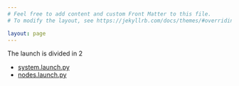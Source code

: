 ```yaml
---
# Feel free to add content and custom Front Matter to this file.
# To modify the layout, see https://jekyllrb.com/docs/themes/#overriding-theme-defaults

layout: page
---
```

The launch is divided in 2
- [system.launch.py](https://github.com/AloePacci/ASV_Loyola_US/blob/main/src/asv_loyola_us/launch/system.launch.py)
- [nodes.launch.py](https://github.com/AloePacci/ASV_Loyola_US/blob/main/src/asv_loyola_us/launch/nodes.launch.py)